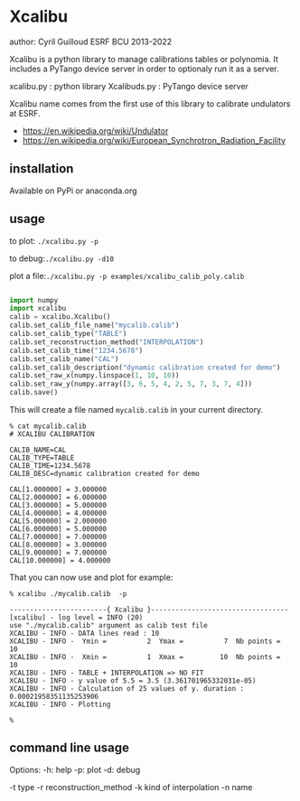 # Xcalibu

author: Cyril Guilloud ESRF BCU 2013-2022

Xcalibu is a python library to manage calibrations tables or polynomia.
It includes a PyTango device server in order to optionaly run it as a server.

xcalibu.py : python library
Xcalibuds.py : PyTango device server

Xcalibu name comes from the first use of this library to calibrate undulators at ESRF.

* https://en.wikipedia.org/wiki/Undulator
* https://en.wikipedia.org/wiki/European_Synchrotron_Radiation_Facility

## installation

Available on PyPi or anaconda.org

## usage

to plot: `./xcalibu.py -p`

to debug:`./xcalibu.py -d10`

plot a file:`./xcalibu.py -p examples/xcalibu_calib_poly.calib`


```python

import numpy
import xcalibu
calib = xcalibu.Xcalibu()
calib.set_calib_file_name("mycalib.calib")
calib.set_calib_type("TABLE")
calib.set_reconstruction_method("INTERPOLATION")
calib.set_calib_time("1234.5678")
calib.set_calib_name("CAL")
calib.set_calib_description("dynamic calibration created for demo")
calib.set_raw_x(numpy.linspace(1, 10, 10))
calib.set_raw_y(numpy.array([3, 6, 5, 4, 2, 5, 7, 3, 7, 4]))
calib.save()

```
This will create a file named `mycalib.calib` in your current directory.

```
% cat mycalib.calib
# XCALIBU CALIBRATION

CALIB_NAME=CAL
CALIB_TYPE=TABLE
CALIB_TIME=1234.5678
CALIB_DESC=dynamic calibration created for demo

CAL[1.000000] = 3.000000
CAL[2.000000] = 6.000000
CAL[3.000000] = 5.000000
CAL[4.000000] = 4.000000
CAL[5.000000] = 2.000000
CAL[6.000000] = 5.000000
CAL[7.000000] = 7.000000
CAL[8.000000] = 3.000000
CAL[9.000000] = 7.000000
CAL[10.000000] = 4.000000
```

That you can now use and plot for example:


```
% xcalibu ./mycalib.calib  -p

------------------------{ Xcalibu }----------------------------------
[xcalibu] - log level = INFO (20)
use "./mycalib.calib" argument as calib test file
XCALIBU - INFO - DATA lines read : 10
XCALIBU - INFO -  Ymin =          2  Ymax =          7  Nb points =   10
XCALIBU - INFO -  Xmin =          1  Xmax =         10  Nb points =   10
XCALIBU - INFO - TABLE + INTERPOLATION => NO FIT
XCALIBU - INFO - y value of 5.5 = 3.5 (3.361701965332031e-05)
XCALIBU - INFO - Calculation of 25 values of y. duration : 0.00021958351135253906
XCALIBU - INFO - Plotting

%

```



## command line usage

Options:
  -h: help
  -p: plot
  -d: debug


  -t type
  -r reconstruction_method
  -k kind of interpolation
  -n name
  
  
